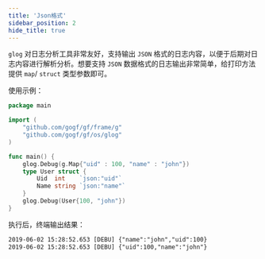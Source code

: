 ```yaml
---
title: 'Json格式'
sidebar_position: 2
hide_title: true
---
```


`glog` 对日志分析工具非常友好，支持输出 `JSON` 格式的日志内容，以便于后期对日志内容进行解析分析。想要支持 `JSON` 数据格式的日志输出非常简单，给打印方法提供 `map`/ `struct` 类型参数即可。

使用示例：

```go
package main

import (
	"github.com/gogf/gf/frame/g"
	"github.com/gogf/gf/os/glog"
)

func main() {
	glog.Debug(g.Map{"uid" : 100, "name" : "john"})
	type User struct {
		Uid  int    `json:"uid"`
		Name string `json:"name"`
	}
	glog.Debug(User{100, "john"})
}

```

执行后，终端输出结果：

```html
2019-06-02 15:28:52.653 [DEBU] {"name":"john","uid":100}
2019-06-02 15:28:52.653 [DEBU] {"uid":100,"name":"john"}

```
